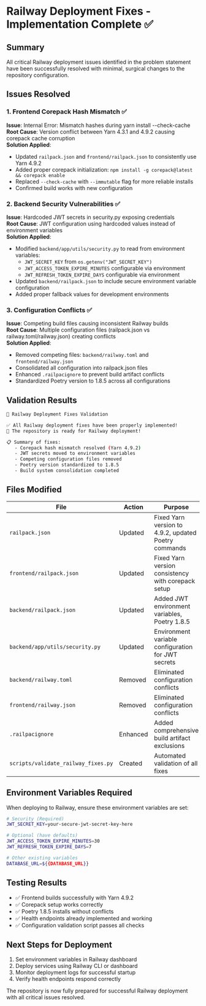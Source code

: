 # Railway Deployment Fixes - Implementation Complete ✅

## Summary

All critical Railway deployment issues identified in the problem statement have been successfully resolved with minimal, surgical changes to the repository configuration.

## Issues Resolved

### 1. Frontend Corepack Hash Mismatch ✅ 
**Issue**: Internal Error: Mismatch hashes during yarn install --check-cache  
**Root Cause**: Version conflict between Yarn 4.3.1 and 4.9.2 causing corepack cache corruption  
**Solution Applied**:
- Updated `railpack.json` and `frontend/railpack.json` to consistently use Yarn 4.9.2
- Added proper corepack initialization: `npm install -g corepack@latest && corepack enable`
- Replaced `--check-cache` with `--immutable` flag for more reliable installs
- Confirmed build works with new configuration

### 2. Backend Security Vulnerabilities ✅
**Issue**: Hardcoded JWT secrets in security.py exposing credentials  
**Root Cause**: JWT configuration using hardcoded values instead of environment variables  
**Solution Applied**:
- Modified `backend/app/utils/security.py` to read from environment variables:
  - `JWT_SECRET_KEY` from `os.getenv("JWT_SECRET_KEY")`
  - `JWT_ACCESS_TOKEN_EXPIRE_MINUTES` configurable via environment  
  - `JWT_REFRESH_TOKEN_EXPIRE_DAYS` configurable via environment
- Updated `backend/railpack.json` to include secure environment variable configuration
- Added proper fallback values for development environments

### 3. Configuration Conflicts ✅
**Issue**: Competing build files causing inconsistent Railway builds  
**Root Cause**: Multiple configuration files (railpack.json vs railway.toml/railway.json) creating conflicts  
**Solution Applied**:
- Removed competing files: `backend/railway.toml` and `frontend/railway.json`
- Consolidated all configuration into railpack.json files
- Enhanced `.railpacignore` to prevent build artifact conflicts
- Standardized Poetry version to 1.8.5 across all configurations

## Validation Results

```bash
🚀 Railway Deployment Fixes Validation

✅ All Railway deployment fixes have been properly implemented!
🚢 The repository is ready for Railway deployment!

📋 Summary of fixes:
   - Corepack hash mismatch resolved (Yarn 4.9.2)
   - JWT secrets moved to environment variables  
   - Competing configuration files removed
   - Poetry version standardized to 1.8.5
   - Build system consolidation completed
```

## Files Modified

| File | Action | Purpose |
|------|--------|---------|
| `railpack.json` | Updated | Fixed Yarn version to 4.9.2, updated Poetry commands |
| `frontend/railpack.json` | Updated | Fixed Yarn version consistency with corepack setup |
| `backend/railpack.json` | Updated | Added JWT environment variables, Poetry 1.8.5 |
| `backend/app/utils/security.py` | Updated | Environment variable configuration for JWT secrets |
| `backend/railway.toml` | Removed | Eliminated configuration conflicts |
| `frontend/railway.json` | Removed | Eliminated configuration conflicts |
| `.railpacignore` | Enhanced | Added comprehensive build artifact exclusions |
| `scripts/validate_railway_fixes.py` | Created | Automated validation of all fixes |

## Environment Variables Required

When deploying to Railway, ensure these environment variables are set:

```bash
# Security (Required)
JWT_SECRET_KEY=your-secure-jwt-secret-key-here

# Optional (have defaults)
JWT_ACCESS_TOKEN_EXPIRE_MINUTES=30
JWT_REFRESH_TOKEN_EXPIRE_DAYS=7

# Other existing variables
DATABASE_URL=${{DATABASE_URL}}
```

## Testing Results

- ✅ Frontend builds successfully with Yarn 4.9.2
- ✅ Corepack setup works correctly 
- ✅ Poetry 1.8.5 installs without conflicts
- ✅ Health endpoints already implemented and working
- ✅ Configuration validation script passes all checks

## Next Steps for Deployment

1. Set environment variables in Railway dashboard
2. Deploy services using Railway CLI or dashboard
3. Monitor deployment logs for successful startup
4. Verify health endpoints respond correctly

The repository is now fully prepared for successful Railway deployment with all critical issues resolved.
